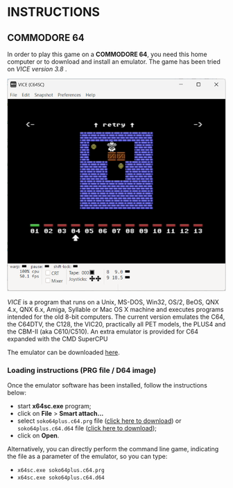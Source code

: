 # INSTRUCTIONS

## COMMODORE 64

In order to play this game on a **COMMODORE 64**, you need this home computer or to download and install an emulator. The game has been tried on *VICE version 3.8* .

![example of running](../pictures/c64-game.png)

*VICE* is a program that runs on a Unix, MS-DOS, Win32, OS/2, BeOS, QNX 4.x, QNX 6.x, Amiga, Syllable or Mac OS X machine and executes programs intended for the old 8-bit computers. The current version emulates the C64, the C64DTV, the C128, the VIC20, practically all PET models, the PLUS4 and the CBM-II (aka C610/C510). An extra emulator is provided for C64 expanded with the CMD SuperCPU

The emulator can be downloaded [here](https://vice-emu.sourceforge.io/).

### Loading instructions (PRG file / D64 image)

Once the emulator software has been installed, follow the instructions below:
 - start **x64sc.exe** program;
 - click on **File** > **Smart attach...**
 - select <code>soko64plus.c64.prg</code> file ([click here to download](https://spotlessmind1975.itch.io/soko64plus)) or <code>soko64plus.c64.d64</code> file ([click here to download](https://spotlessmind1975.itch.io/soko64plus));
 - click on **Open**.

Alternatively, you can directly perform the command line game, indicating the file as a parameter of the emulator, so you can type:
 - <code>x64sc.exe soko64plus.c64.prg</code>
 - <code>x64sc.exe soko64plus.c64.d64</code>